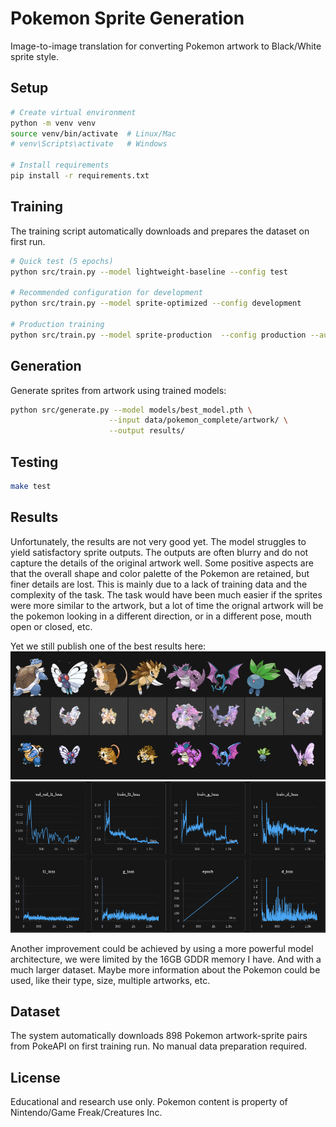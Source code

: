 # Pokemon Sprite Generation

Image-to-image translation for converting Pokemon artwork to Black/White sprite style.

## Setup

```bash
# Create virtual environment
python -m venv venv
source venv/bin/activate  # Linux/Mac
# venv\Scripts\activate   # Windows

# Install requirements
pip install -r requirements.txt
```

## Training

The training script automatically downloads and prepares the dataset on first run.

```bash
# Quick test (5 epochs)
python src/train.py --model lightweight-baseline --config test

# Recommended configuration for development
python src/train.py --model sprite-optimized --config development

# Production training
python src/train.py --model sprite-production  --config production --augmentation strong --wandb
```

## Generation

Generate sprites from artwork using trained models:

```bash
python src/generate.py --model models/best_model.pth \
                      --input data/pokemon_complete/artwork/ \
                      --output results/
```

## Testing

```bash
make test
```

## Results

Unfortunately, the results are not very good yet. The model struggles to yield satisfactory sprite outputs. The outputs are often blurry and do not capture the details of the original artwork well. Some positive aspects are that the overall shape and color palette of the Pokemon are retained, but finer details are lost. This is mainly due to a lack of training data and the complexity of the task. The task would have been much easier if the sprites were more similar to the artwork, but a lot of time the orignal artwork will be the pokemon looking in a different direction, or in a different pose, mouth open or closed, etc.

Yet we still publish one of the best results here:
![alt text](image.png)
![alt text](image-1.png)

Another improvement could be achieved by using a more powerful model architecture, we were limited by the 16GB GDDR memory I have. And with a much larger dataset. Maybe more information about the Pokemon could be used, like their type, size, multiple artworks, etc.

## Dataset

The system automatically downloads 898 Pokemon artwork-sprite pairs from PokeAPI on first training run. No manual data preparation required.

## License

Educational and research use only. Pokemon content is property of Nintendo/Game Freak/Creatures Inc.
